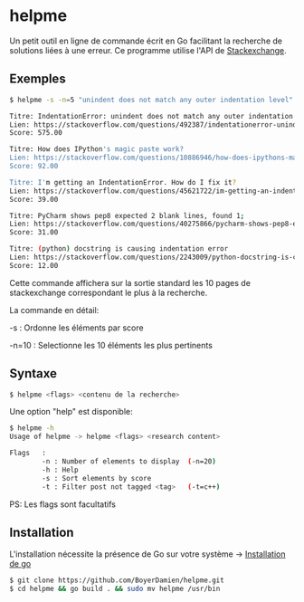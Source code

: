 # helpme

Un petit outil en ligne de commande écrit en Go facilitant la recherche de solutions liées à une erreur.
Ce programme utilise l'API de [Stackexchange](https://api.stackexchange.com/docs).

## Exemples
```bash
$ helpme -s -n=5 "unindent does not match any outer indentation level" 

Titre: IndentationError: unindent does not match any outer indentation level
Lien: https://stackoverflow.com/questions/492387/indentationerror-unindent-does-not-match-any-outer-indentation-level
Score: 575.00

Titre: How does IPython's magic paste work?
Lien: https://stackoverflow.com/questions/10886946/how-does-ipythons-magic-paste-work
Score: 92.00

Titre: I'm getting an IndentationError. How do I fix it?
Lien: https://stackoverflow.com/questions/45621722/im-getting-an-indentationerror-how-do-i-fix-it
Score: 39.00

Titre: PyCharm shows pep8 expected 2 blank lines, found 1;
Lien: https://stackoverflow.com/questions/40275866/pycharm-shows-pep8-expected-2-blank-lines-found-1
Score: 31.00

Titre: (python) docstring is causing indentation error
Lien: https://stackoverflow.com/questions/2243009/python-docstring-is-causing-indentation-error
Score: 12.00
```
Cette commande affichera sur la sortie standard les 10 pages de stackexchange correspondant le plus à la recherche.

La commande en détail:

-s : Ordonne les éléments par score

-n=10 : Selectionne les 10 éléments les plus pertinents

## Syntaxe
```bash
$ helpme <flags> <contenu de la recherche>
```

Une option "help" est disponible:
```bash
$ helpme -h
Usage of helpme -> helpme <flags> <research content>

Flags   :
        -n : Number of elements to display  (-n=20)
        -h : Help
        -s : Sort elements by score
        -t : Filter post not tagged <tag>   (-t=c++)
```
PS: Les flags sont facultatifs

## Installation

L'installation nécessite la présence de Go sur votre système -> [Installation de go](https://golang.org/dl/) 
```bash
$ git clone https://github.com/BoyerDamien/helpme.git
$ cd helpme && go build . && sudo mv helpme /usr/bin
```
